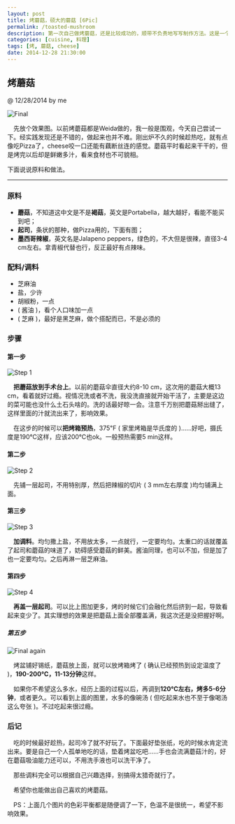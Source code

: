 ```yaml
---
layout: post
title: 烤蘑菇，硕大的蘑菇 [6Pic]
permalink: /toasted-mushroom
description: 第一次自己做烤蘑菇，还是比较成功的，顺带不负责地写写制作方法。这是一个卖相不太好但是挺好吃的菜。
categories: [cuisine, 料理]
tags: [烤, 蘑菇, cheese]
date: 2014-12-28 21:30:00
---
```


## 烤蘑菇
@ 12/28/2014 by me

![Final](http://lanternd.qiniudn.com/Pic4Post/Cuisine/IMG_7748.JPG "最终版")

　先放个效果图。以前烤蘑菇都是Weida做的，我一般是围观，今天自己尝试一下。经实践发现还是不错的，做起来也并不难。刚出炉不久的时候趁热吃，就有点像吃Pizza了，cheese咬一口还能有藕断丝连的感觉。蘑菇平时看起来干干的，但是烤完以后却是鲜嫩多汁，看来食材也不可貌相。

下面说说原料和做法。

------

### 原料

* **蘑菇**，不知道这中文是不是**褐菇**，英文是Portabella，越大越好，看能不能买到吧；
* **起司**，条状的那种，做Pizza用的，下面有图；
* **墨西哥辣椒**，英文名是Jalapeno peppers，绿色的，不大但是很辣，直径3-4 cm左右。拿青椒代替也行，反正最好有点辣味。

### 配料/调料

* 芝麻油
* 盐，少许
* 胡椒粉，一点
* ( 酱油 )，看个人口味加一点
* ( 芝麻 )，最好是黑芝麻，做个搭配而已，不是必须的

### 步骤


#### 第一步

![Step 1](http://lanternd.qiniudn.com/Pic4Post/Cuisine/IMG_7741.JPG "1st Step")

　**把蘑菇放到手术台上**。以前的蘑菇伞直径大约8-10 cm，这次用的蘑菇大概13 cm，看着就好过瘾。视情况洗或者不洗，我没洗直接就开始干活了，主要是这边的菜可能也没什么土石头啥的。洗的话最好晾一会。注意千万别把蘑菇掰出缝了，这样里面的汁就流出来了，影响效果。

　在这步的时候可以**把烤箱预热**，375℉ ( 家里烤箱是华氏度的 )……好吧，摄氏度是190℃这样，应该200℃也ok。一般预热需要5 min这样。

#### 第二步

![Step 2](http://lanternd.qiniudn.com/Pic4Post/Cuisine/IMG_7742.JPG "2nd Step")

　先铺一层起司，不用特别厚，然后把辣椒的切片 ( 3 mm左右厚度 )均匀铺满上面。

#### 第三步

![Step 3](http://lanternd.qiniudn.com/Pic4Post/Cuisine/IMG_7746.JPG "3rd Step")

　**加调料**。均匀撒上盐，不用放太多，一点就行，一定要均匀。太重口的话就覆盖了起司和蘑菇的味道了，妨碍感受蘑菇的鲜美。酱油同理，也可以不加，但是加了也一定要均匀。之后再淋一层芝麻油。

#### 第四步

![Step 4](http://lanternd.qiniudn.com/Pic4Post/Cuisine/IMG_7747.JPG "4th Step")

　**再盖一层起司**。可以比上图加更多，烤的时候它们会融化然后挤到一起，导致看起来变少了。其实理想的效果是把蘑菇上面全部覆盖满，我这次还是没把握好啊。

##### 第五步

![Final again](http://lanternd.qiniudn.com/Pic4Post/Cuisine/IMG_7750.JPG "Final Step")

　烤盆铺好锡纸，蘑菇放上面，就可以放烤箱烤了 ( 确认已经预热到设定温度了 )，**190-200℃，11-13分钟**这样。

　如果你不希望这么多水，经历上面的过程以后，再调到**120℃左右，烤多5-6分钟**，或者更久。可以看到上面的图里，水多的像碗汤 ( 但吃起来水也不至于像喝汤这么夸张 )。不过吃起来很过瘾。

### 后记

　吃的时候最好趁热，起司冷了就不好玩了。下面最好垫张纸，吃的时候水肯定流出来。要是自己一个人孤单地吃的话，垫着烤盆吃吧……手也会流满蘑菇汁的，好在蘑菇吸油能力还可以，不用洗手液也可以洗干净了。

　那些调料完全可以根据自己兴趣选择，别搞得太猎奇就行了。

　希望你也能做出自己喜欢的烤蘑菇。

　PS：上面几个图片的色彩平衡都是随便调了一下，色温不是很统一，希望不影响效果。